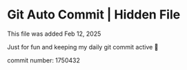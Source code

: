 # Git Auto Commit | Hidden File

This file was added Feb 12, 2025

Just for fun and keeping my daily git commit active 🤪

commit number: 1750432
